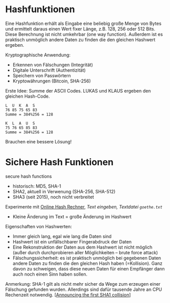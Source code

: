# Hashfunktionen

Eine Hashfunktion erhält als Eingabe eine beliebig große Menge von Bytes und ermittelt daraus einen Wert fixer Länge, z.B. 128, 256 oder 512 Bits. Diese Berechnung ist nicht umkehrbar (one way function). Außerdem ist es praktisch unmöglich andere Daten zu finden die den gleichen Hashwert ergeben.

Kryptographische Anwendung:

- Erkennen von Fälschungen (Integrität)
- Digitale Unterschrift (Authentizität)
- Speichern von Passwörtern
- Kryptowährungen (Bitcoin, SHA-256)

Erste Idee: Summe der ASCII Codes. LUKAS und KLAUS ergeben den gleichen Hash-Code.

```
L  U  K  A  S
76 85 75 65 83
Summe = 384%256 = 128

K  L  A  U  S
75 76 65 85 83
Summe = 384%256 = 128
```

Brauchen eine bessere Lösung! 



# Sichere Hash Funktionen

secure hash functions

- historisch: MD5, SHA-1
- SHA2, aktuell in Verwenung (SHA-256, SHA-512)
- SHA3 (seit 2015), noch nicht verbreitet

Experimente mit [Online Hash Rechner](https://emn178.github.io/online-tools/sha512.html), *Text eingeben, Textdatei `goethe.txt`*

- Kleine Änderung im Text = große Änderung im Hashwert

Eigenschaften von Hashwerten:

- Immer gleich lang, egal wie lang die Daten sind
- Hashwert ist ein unfällschbarer Fingerabdruck der Daten
- Eine Rekonstruktion der Daten aus dem Hashwert ist nicht möglich (außer durch durchprobieren aller Möglichkeiten – brute force attack)
- Fälschungssicherheit: es ist praktisch unmöglich bei gegebenen Daten andere Daten zu finden die den gleichen Hash haben (=Kollision). Ganz davon zu schweigen, dass diese neuen Daten für einen Empfänger dann auch noch einen Sinn haben sollen.

Anmerkung: SHA-1 gilt als nicht mehr sicher da Wege zum erzeugen einer Fälschung gefunden wurden. Allerdings sind dafür tausende Jahre an CPU Rechenzeit notwendig. [[Announcing the first SHA1 collision](https://security.googleblog.com/2017/02/announcing-first-sha1-collision.html)]

